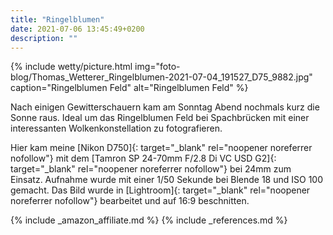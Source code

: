 ```yaml
---
title: "Ringelblumen"
date: 2021-07-06 13:45:49+0200
description: ""
---
```

{% include wetty/picture.html img="foto-blog/Thomas_Wetterer_Ringelblumen-2021-07-04_191527_D75_9882.jpg" caption="Ringelblumen Feld" alt="Ringelblumen Feld" %}

Nach einigen Gewitterschauern kam am Sonntag Abend nochmals kurz die Sonne raus. Ideal um das Ringelblumen Feld bei Spachbrücken mit einer interessanten Wolkenkonstellation zu fotografieren.

Hier kam meine [Nikon D750]{: target="_blank" rel="noopener noreferrer nofollow"} mit dem [Tamron SP 24-70mm F/2.8 Di VC USD G2]{: target="_blank" rel="noopener noreferrer nofollow"} bei 24mm zum Einsatz. Aufnahme wurde mit einer 1/50 Sekunde bei Blende 18 und ISO 100 gemacht. Das Bild wurde in [Lightroom]{: target="_blank" rel="noopener noreferrer nofollow"} bearbeitet und auf 16:9 beschnitten.


{% include _amazon_affiliate.md %}
{% include _references.md %}
